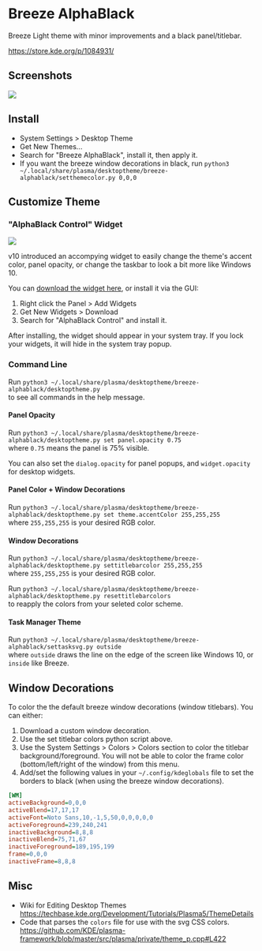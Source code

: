 # Breeze AlphaBlack

Breeze Light theme with minor improvements and a black panel/titlebar.

https://store.kde.org/p/1084931/

## Screenshots

![](https://cdn.pling.com/img/f/1/e/1/7f50888757a024f34ef3906c0948817605b3.png)

## Install

* System Settings > Desktop Theme
* Get New Themes...
* Search for "Breeze AlphaBlack", install it, then apply it.
* If you want the breeze window decorations in black, run `python3 ~/.local/share/plasma/desktoptheme/breeze-alphablack/setthemecolor.py 0,0,0`

## Customize Theme

### "AlphaBlack Control" Widget

![](https://i.imgur.com/TYxCBnc.jpg)

v10 introduced an accompying widget to easily change the theme's accent color, panel opacity, or change the taskbar to look a bit more like Windows 10.

You can [download the widget here](https://store.kde.org/p/1237963/), or install it via the GUI:

1. Right click the Panel > Add Widgets
2. Get New Widgets > Download
3. Search for "AlphaBlack Control" and install it.

After installing, the widget should appear in your system tray. If you lock your widgets, it will hide in the system tray popup.


### Command Line

Run `python3 ~/.local/share/plasma/desktoptheme/breeze-alphablack/desktoptheme.py`  
to see all commands in the help message.

#### Panel Opacity

Run `python3 ~/.local/share/plasma/desktoptheme/breeze-alphablack/desktoptheme.py set panel.opacity 0.75`  
where `0.75` means the panel is 75% visible.

You can also set the `dialog.opacity` for panel popups, and `widget.opacity` for desktop widgets.


#### Panel Color + Window Decorations

Run `python3 ~/.local/share/plasma/desktoptheme/breeze-alphablack/desktoptheme.py set theme.accentColor 255,255,255`  
where `255,255,255` is your desired RGB color.


#### Window Decorations

Run `python3 ~/.local/share/plasma/desktoptheme/breeze-alphablack/desktoptheme.py settitlebarcolor 255,255,255`  
where `255,255,255` is your desired RGB color.

Run `python3 ~/.local/share/plasma/desktoptheme/breeze-alphablack/desktoptheme.py resettitlebarcolors`  
to reapply the colors from your seleted color scheme.

#### Task Manager Theme

Run `python3 ~/.local/share/plasma/desktoptheme/breeze-alphablack/settasksvg.py outside`  
where `outside` draws the line on the edge of the screen like Windows 10, or `inside` like Breeze.



## Window Decorations

To color the the default breeze window decorations (window titlebars). You can either:

1. Download a custom window decoration.
2. Use the set titlebar colors python script above.
3. Use the System Settings > Colors > Colors section to color the titlebar background/foreground. You will not be able to color the frame color (bottom/left/right of the window) from this menu.
4. Add/set the following values in your `~/.config/kdeglobals` file to set the borders to black (when using the breeze window decorations).

```ini
[WM]
activeBackground=0,0,0
activeBlend=17,17,17
activeFont=Noto Sans,10,-1,5,50,0,0,0,0,0
activeForeground=239,240,241
inactiveBackground=8,8,8
inactiveBlend=75,71,67
inactiveForeground=189,195,199
frame=0,0,0
inactiveFrame=8,8,8
```

## Misc

* Wiki for Editing Desktop Themes  
  https://techbase.kde.org/Development/Tutorials/Plasma5/ThemeDetails
* Code that parses the `colors` file for use with the svg CSS colors.
  https://github.com/KDE/plasma-framework/blob/master/src/plasma/private/theme_p.cpp#L422
